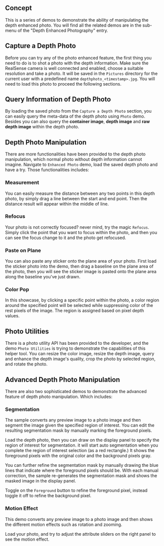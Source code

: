 ## Concept
This is a series of demos to demonstrate the ability of manipulating the depth enhanced photo. You will find all the related demos are in the sub-menu of the "Depth Enhanced Photography" entry.

## Capture a Depth Photo
Before you can try any of the photo enhanced feature, the first thing you need to do is to shot a photo with the depth information. Make sure the RealSense camera is well connected and enabled, choose a suitable resolution and take a photo. It will be saved in the `Pictures` directory for the current user with a predefined name `depthphoto_<timestamp>.jpg`. You will need to load this photo to proceed the following sections.

## Query Information of Depth Photo
By loading the saved photo from the `Capture a Depth Photo` section, you can easily query the meta-data of the depth photo using `Photo` demo. Besides you can also query the **container image**, **depth image** and **raw depth image** within the depth photo.

## Depth Photo Manipulation
There are more functionalities have been provided to the depth photo manipulation, which normal photo without depth information cannot imagine. Navigate to `Enhanced Photo` demo, load the saved depth photo and have a try. Those functionalities includes:

### Measurement
You can easily measure the distance between any two points in this depth photo, by simply drag a line between the start and end point. Then the distance result will appear within the middle of line.

### Refocus
Your photo is not correctly focused? never mind, try the magic `Refocus`. Simply click the point that you want to focus within the photo, and then you can see the focus change to it and the photo get refocused.

### Paste on Plane
You can also paste any sticker onto the plane area of your photo. First load the sticker photo into the demo, then drag a baseline on the plane area of the
photo, then you will see the sticker image is pasted onto the plane area along the baseline you've just drawn.

### Color Pop
In this showcase, by clicking a specific point within the photo, a color region around the specified point will be selected while suppressing color of the rest pixels of the image. The region is assigned based on pixel depth values.

## Photo Utilities
There is a photo utility API has been provided to the developer, and the demo `Photo Utilities` is trying to demonstrate the capabilities of this helper tool. You can resize the color image, resize the depth image, query and enhance the depth image's quality, crop the photo by selected region, and rotate the photo.

## Advanced Depth Photo Manipulation
There are also two sophisticated demos to demonstrate the advanced feature of depth photo manipulation. Which includes:

### Segmentation
The sample converts any preview image to a photo image and then segment the image given the specified region of interest. You can edit the resulting segmentation mask by manually marking the foreground pixels.

Load the depth photo, then you can draw on the display panel to specify the region of interest for segmentation. it will start auto segmentation when you complete the region of interest selection (as a red rectangle.) It shows the foreground pixels with the original color and the background pixels gray.

You can further refine the segmentation mask by manually drawing the blue lines that indicate where the foreground pixels should be. With each manual correction, the sample re-generates the segmentation mask and shows the masked image in the display panel.

Toggle on the `Foreground` button to refine the foreground pixel, instead toggle it off to refine the background pixel.

### Motion Effect
This demo converts any preview image to a photo image and then shows the different motion effects such as rotation and zooming.

Load your photo, and try to adjust the attribute sliders on the right panel to see the motion effect.